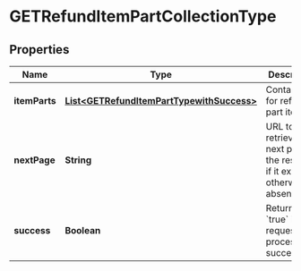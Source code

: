 

# GETRefundItemPartCollectionType


## Properties

| Name | Type | Description | Notes |
|------------ | ------------- | ------------- | -------------|
|**itemParts** | [**List&lt;GETRefundItemPartTypewithSuccess&gt;**](GETRefundItemPartTypewithSuccess.md) | Container for refund part items.  |  [optional] |
|**nextPage** | **String** | URL to retrieve the next page of the response if it exists; otherwise absent.  |  [optional] |
|**success** | **Boolean** | Returns &#x60;true&#x60; if the request was processed successfully. |  [optional] |



